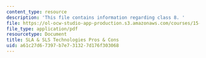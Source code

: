 ```yaml
---
content_type: resource
description: 'This file contains information regarding class 8. '
file: https://ol-ocw-studio-app-production.s3.amazonaws.com/courses/15-783j-product-design-and-development-spring-2006/a61c27d67397b7e731327d176f303068_cls8_prototyping.pdf
file_type: application/pdf
resourcetype: Document
title: SLA & SLS Technologies Pros & Cons
uid: a61c27d6-7397-b7e7-3132-7d176f303068
---
```


